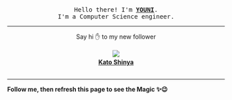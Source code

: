 <p align='center'>
    <samp>Hello there! I'm <b><a href='https://github.com/abdelyouni'>YOUNI</a></b>.<br>
        I'm a Computer Science engineer.
    </samp>
</p>
<hr>
<p align='center'>
    <span>Say hi ✋ to my new follower </span></br></br>
    <img src='https://itspot.ma/github/myConsciousness_avatar.png'><b></br>
    <a href='https://github.com/myConsciousness'>Kato Shinya</a></b></br></br>
</p>
<hr>
<b>Follow me, then refresh this page to see the Magic ✨😉</b>